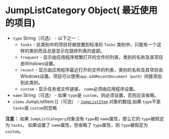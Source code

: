 # JumpListCategory Object( 最近使用的项目)

* `type` String（可选） - 以下之一：
  * `tasks`  - 此类别中的项目将被放置到标准的 `Tasks` 类别中。只能有一个这样的类别而且总是显示在跳转列表的底部。
  * `frequent`  - 显示由应用程序频繁打开的文件的列表，类别的名称及其项目由Windows设置。
  * `recent`  - 显示由应用程序最近打开的文件的列表，类别的名称及其项目由Windows设置。项目可以使用`app.addRecentDocument（path）`间接添加到此类别。
  * `custom`  - 显示任务或文件链接， `name`必须由应用程序设置。
* `name` String（可选） - 如果 `type`是 `custom`，则必须设置，否则应该省略。
* `items` JumpListItem []（可选） -   [`JumpListItem`](jump-list-item.md) 对象的数组,如果 `type`不是 `tasks`或 `custom`则忽略

 **注意：**
如果 `JumpListCategory`对象没有 `type`和 `name`属性，那么它的 `type`被假定为 `tasks`。
如果设置了 `name`属性，但省略了 `type`属性，则 `type`被假定为 `custom`。
